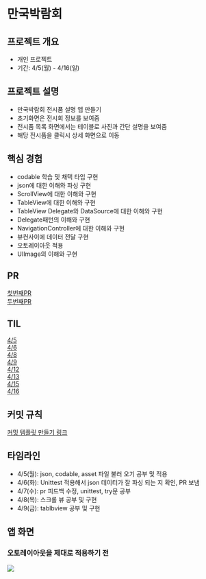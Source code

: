 # 만국박람회
## 프로젝트 개요
- 개인 프로젝트
- 기간: 4/5(월) - 4/16(일)

## 프로젝트 설명
- 만국박람회 전시품 설명 앱 만들기
- 초기화면은 전시회 정보를 보여줌
- 전시품 목록 화면에서는 테이블로 사진과 간단 설명을 보여줌
- 해당 전시품을 클릭시 상세 화면으로 이동

## 핵심 경험
- codable 학습 및 채택 타입 구현
- json에 대한 이해와 파싱 구현
- ScrollView에 대한 이해와 구현
- TableView에 대한 이해와 구현
- TableView Delegate와 DataSource에 대한 이해와 구현
- Delegate패턴의 이해와 구현
- NavigationController에 대한 이해와 구현
- 뷰컨사이에 데이터 전달 구현
- 오토레이아웃 적용
- UIImage의 이해와 구현

## PR
[첫번째PR](https://github.com/yagom-academy/ios-exposition-universelle/pull/38)<br>
[두번째PR](https://github.com/yagom-academy/ios-exposition-universelle/pull/63)

## TIL
[4/5](https://stevenkim18.notion.site/steven-TIL-210405-7300a9c2a1b345a2a644f8b8439362ef)<br>
[4/6](https://stevenkim18.notion.site/Steven-TIL-210406-af7285ce3eff471b89b7710fc6bc03a1)<br>
[4/8](https://stevenkim18.notion.site/Steven-TIL-210408-64029bf10c644088be95e38232ad126c)<br>
[4/9](https://stevenkim18.notion.site/steven-TIL-210409-133ac5edf76e4a17a3b5b8a10bb7842b)<br>
[4/12](https://stevenkim18.notion.site/steven-TIL-210412-26330d4cb0af414d8bf769df89e1bcf9)<br>
[4/13](https://stevenkim18.notion.site/Steven-TIL-210413-97cc590f7c3547b7a63fab99c9695505)<br>
[4/15](https://stevenkim18.notion.site/steven-TIL-210415-9e935c1c16974ed99dfbc437b36666ea)<br>
[4/16](https://stevenkim18.notion.site/steven-TIL-210416-4deb46a983794acb85e689112d3ad008)


## 커밋 규칙
[커밋 템플릿 만들기 링크](https://junwoo45.github.io/2020-02-06-commit_template/)

## 타임라인
- 4/5(월): json, codable, asset 파일 불러 오기 공부 및 적용
- 4/6(화): Unittest 적용해서 json 데이터가 잘 파싱 되는 지 확인, PR 보냄
- 4/7(수): pr 피드백 수정, unittest, try문 공부
- 4/8(목): 스크롤 뷰 공부 및 구현
- 4/9(금): tablbview 공부 및 구현

## 앱 화면
### 오토레이아웃을 제대로 적용하기 전
![](./images/step2_with_autoLayout.gif)
